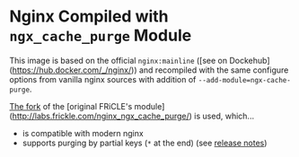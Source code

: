 # Nginx Compiled with ``ngx_cache_purge`` Module

This image is based on the official ``nginx:mainline`` ([see on Dockehub]
(https://hub.docker.com/_/nginx/)) and recompiled with the same configure options from vanilla nginx
sources with addition of ``--add-module=ngx-cache-purge``.

[The fork](https://github.com/nginx-modules/ngx_cache_purge) of the [original FRiCLE's module]
(http://labs.frickle.com/nginx_ngx_cache_purge/) is used, which...

* is compatible with modern nginx
* supports purging by partial keys (``*`` at the end) (see [release notes](https://github.com/nginx-modules/ngx_cache_purge/releases))
